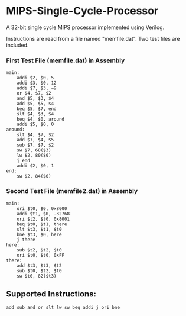 # MIPS-Single-Cycle-Processor

A 32-bit single cycle MIPS processor implemented using Verilog.

Instructions are read from a file named "memfile.dat". Two test files are included.

### First Test File (memfile.dat) in Assembly
```
main: 
    addi $2, $0, 5 
    addi $3, $0, 12
    addi $7, $3, −9
    or $4, $7, $2
    and $5, $3, $4
    add $5, $5, $4
    beq $5, $7, end
    slt $4, $3, $4
    beq $4, $0, around
    addi $5, $0, 0
around: 
    slt $4, $7, $2
    add $7, $4, $5
    sub $7, $7, $2
    sw $7, 68($3)
    lw $2, 80($0)
    j end
    addi $2, $0, 1
end: 
    sw $2, 84($0)
```

### Second Test File (memfile2.dat) in Assembly
```
main: 
    ori $t0, $0, 0x8000
    addi $t1, $0, -32768
    ori $t2, $t0, 0x8001
    beq $t0, $t1, there
    slt $t3, $t1, $t0
    bne $t3, $0, here
    j there
here: 
    sub $t2, $t2, $t0
    ori $t0, $t0, 0xFF
there: 
    add $t3, $t3, $t2
    sub $t0, $t2, $t0
    sw $t0, 82($t3)
```

## Supported Instructions:
`
  add
  sub
  and
  or
  slt
  lw
  sw
  beq
  addi
  j
  ori
  bne
`
  
